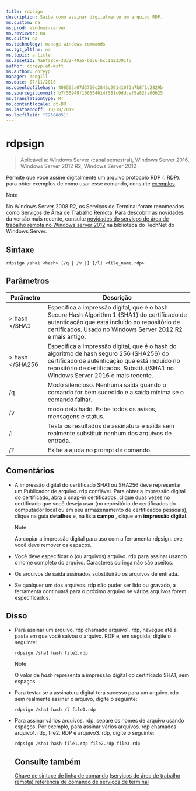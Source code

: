 ```yaml
---
title: rdpsign
description: Saiba como assinar digitalmente um arquivo RDP.
ms.custom: na
ms.prod: windows-server
ms.reviewer: na
ms.suite: na
ms.technology: manage-windows-commands
ms.tgt_pltfrm: na
ms.topic: article
ms.assetid: 4a6fa8ce-3d32-49a5-b056-bcc1a23391f5
author: coreyp-at-msft
ms.author: coreyp
manager: dongill
ms.date: 07/11/2018
ms.openlocfilehash: 406563a07d3760c2846c201410f3a7b8f1c2829b
ms.sourcegitcommit: b7f55949f166554614f581c9ddcef5a82fa00625
ms.translationtype: MT
ms.contentlocale: pt-BR
ms.lasthandoff: 10/18/2019
ms.locfileid: "72588051"
---
```

# <a name="rdpsign"></a>rdpsign

>Aplicável a: Windows Server (canal semestral), Windows Server 2016, Windows Server 2012 R2, Windows Server 2012

Permite que você assine digitalmente um arquivo protocolo RDP (. RDP).
para obter exemplos de como usar esse comando, consulte [exemplos](#BKMK_examples).

> [!NOTE]
> No Windows Server 2008 R2, os Serviços de Terminal foram renomeados como Serviços de Área de Trabalho Remota. Para descobrir as novidades da versão mais recente, consulte [novidades do serviços de área de trabalho remota no Windows server 2012](https://technet.microsoft.com/library/hh831527) na biblioteca do TechNet do Windows Server.

## <a name="syntax"></a>Sintaxe
```
rdpsign /sha1 <hash> [/q | /v |] [/l] <file_name.rdp>
```

## <a name="parameters"></a>Parâmetros

|Parâmetro|Descrição|
|-------|--------|
|> hash \</SHA1|Especifica a impressão digital, que é o hash Secure Hash Algorithm 1 (SHA1) do certificado de autenticação que está incluído no repositório de certificados. Usado no Windows Server 2012 R2 e mais antigo.|
|> hash \</SHA256|Especifica a impressão digital, que é o hash do algoritmo de hash seguro 256 (SHA256) do certificado de autenticação que está incluído no repositório de certificados. Substitui/SHA1 no Windows Server 2016 e mais recente.|
|/q|Modo silencioso. Nenhuma saída quando o comando for bem sucedido e a saída mínima se o comando falhar.|
|/v|modo detalhado. Exibe todos os avisos, mensagens e status.|
|/l|Testa os resultados de assinatura e saída sem realmente substituir nenhum dos arquivos de entrada.|
|/?|Exibe a ajuda no prompt de comando.|

## <a name="remarks"></a>Comentários
-   A impressão digital do certificado SHA1 ou SHA256 deve representar um Publicador de arquivo. rdp confiável. Para obter a impressão digital do certificado, abra o snap-in certificados, clique duas vezes no certificado que você deseja usar (no repositório de certificados do computador local ou em seu armazenamento de certificados pessoais), clique na guia **detalhes** e, na lista **campo** , clique em **impressão digital**.

    > [!NOTE]
    > Ao copiar a impressão digital para uso com a ferramenta rdpsign. exe, você deve remover os espaços.

-   Você deve especificar o (ou arquivos) arquivo. rdp para assinar usando o nome completo do arquivo. Caracteres curinga não são aceitos.
-   Os arquivos de saída assinados substituirão os arquivos de entrada.
-   Se qualquer um dos arquivos. rdp não puder ser lido ou gravado, a ferramenta continuará para o próximo arquivo se vários arquivos forem especificados.

## <a name="BKMK_examples"></a>Disso
- Para assinar um arquivo. rdp chamado arquivo1. rdp, navegue até a pasta em que você salvou o arquivo. RDP e, em seguida, digite o seguinte:
  ```
  rdpsign /sha1 hash file1.rdp
  ```
  > [!NOTE]
  > O valor de *hash* representa a impressão digital do certificado SHA1, sem espaços.
- Para testar se a assinatura digital terá sucesso para um arquivo. rdp sem realmente assinar o arquivo, digite o seguinte:
  ```
  rdpsign /sha1 hash /l file1.rdp
  ```
- Para assinar vários arquivos. rdp, separe os nomes de arquivo usando espaços. Por exemplo, para assinar vários arquivos. rdp chamados arquivo1. rdp, file2. RDP e arquivo3. rdp, digite o seguinte:
  ```
  rdpsign /sha1 hash file1.rdp file2.rdp file3.rdp
  ```
  ## <a name="see-also"></a>Consulte também
  [Chave de sintaxe de linha de comando](command-line-syntax-key.md)
  [ &#40;serviços de área de trabalho remota&#41; referência de comando de serviços de terminal](remote-desktop-services-terminal-services-command-reference.md)
